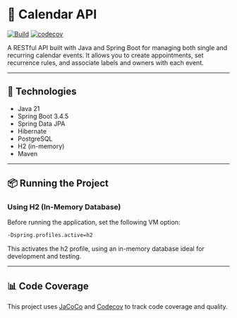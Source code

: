 # 📅 Calendar API

[![Build](https://github.com/thaisvsalmeida/calendar-api/actions/workflows/maven.yml/badge.svg)](https://github.com/thaisvsalmeida/calendar-api/actions/workflows/maven.yml)
[![codecov](https://codecov.io/gh/thaisvsalmeida/calendar-api/branch/main/graph/badge.svg)](https://codecov.io/gh/thaisvsalmeida/calendar-api)

A RESTful API built with Java and Spring Boot for managing both single and recurring calendar events. It allows you to create appointments, set recurrence rules, and associate labels and owners with each event.

---

## 🚀 Technologies

- Java 21
- Spring Boot 3.4.5
- Spring Data JPA
- Hibernate
- PostgreSQL
- H2 (in-memory)
- Maven

---

## 📦 Running the Project

### Using H2 (In-Memory Database)
Before running the application, set the following VM option:
```bash
-Dspring.profiles.active=h2
```
This activates the h2 profile, using an in-memory database ideal for development and testing.

---

## 📊 Code Coverage

This project uses [JaCoCo](https://www.jacoco.org/) and [Codecov](https://codecov.io/) to track code coverage and quality.
